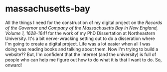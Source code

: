 # massachusetts-bay
All the things I need for the construction of my digital project on the *Records of the Governor and Company of the Massachusetts Bay in New England, Volume 1, 1628-1641* for the work of my PhD Dissertation at Northeastern University.
It's a bit nerve-wracking setting out to do a disseration where I'm going to create a digital project. Life was a lot easier when all I was doing was reading books and talking about them.
Now I'm trying to build a website??
But, I'm confident that the internet (and the university) is full of people who can help me figure out how to do what it is that I want to do.
So, onward!
